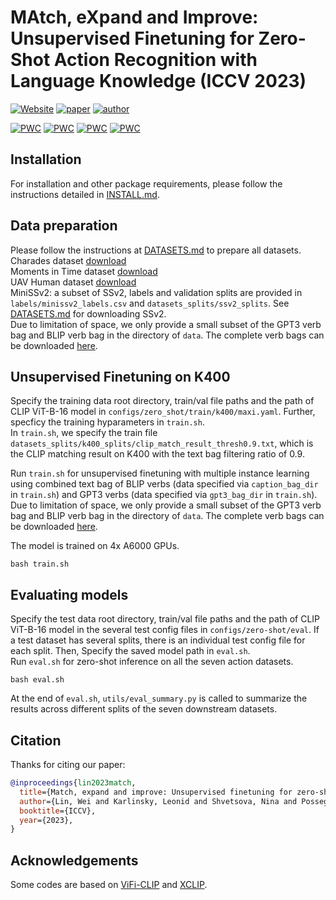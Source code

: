 # MAtch, eXpand and Improve: Unsupervised Finetuning for Zero-Shot Action Recognition with Language Knowledge (ICCV 2023)
[![Website](https://img.shields.io/badge/Project-Website-87CEEB)](https://wlin-at.github.io/maxi)
[![paper](https://img.shields.io/badge/arXiv-Paper-<COLOR>.svg)](https://arxiv.org/abs/2303.08914)
[![author](https://img.shields.io/badge/Author-Profile-f39f37?color=f39f37)](https://wlin-at.github.io/)

[![PWC](https://img.shields.io/endpoint.svg?url=https://paperswithcode.com/badge/match-expand-and-improve-unsupervised/zero-shot-action-recognition-on-kinetics)](https://paperswithcode.com/sota/zero-shot-action-recognition-on-kinetics?p=match-expand-and-improve-unsupervised)
[![PWC](https://img.shields.io/endpoint.svg?url=https://paperswithcode.com/badge/match-expand-and-improve-unsupervised/zero-shot-action-recognition-on-charades-1)](https://paperswithcode.com/sota/zero-shot-action-recognition-on-charades-1?p=match-expand-and-improve-unsupervised)
[![PWC](https://img.shields.io/endpoint.svg?url=https://paperswithcode.com/badge/match-expand-and-improve-unsupervised/zero-shot-action-recognition-on-hmdb51)](https://paperswithcode.com/sota/zero-shot-action-recognition-on-hmdb51?p=match-expand-and-improve-unsupervised)
[![PWC](https://img.shields.io/endpoint.svg?url=https://paperswithcode.com/badge/match-expand-and-improve-unsupervised/zero-shot-action-recognition-on-ucf101)](https://paperswithcode.com/sota/zero-shot-action-recognition-on-ucf101?p=match-expand-and-improve-unsupervised)


## Installation 
For installation and other package requirements, please follow the instructions detailed in [INSTALL.md](docs/INSTALL.md). 

## Data preparation
Please follow the instructions at [DATASETS.md](docs/DATASETS.md) to prepare all datasets.  
Charades dataset [download](https://prior.allenai.org/projects/charades)  
Moments in Time dataset [download](http://moments.csail.mit.edu/)  
UAV Human dataset [download](https://github.com/sutdcv/UAV-Human)  
MiniSSv2: a subset of SSv2, labels and validation splits are provided in `labels/minissv2_labels.csv` and `datasets_splits/ssv2_splits`. See [DATASETS.md](docs/DATASETS.md) for downloading SSv2.  
Due to limitation of space, we only provide a small subset of the GPT3 verb bag and BLIP verb bag in the directory of `data`. The complete verb bags can be downloaded [here](https://files.icg.tugraz.at/d/3b7204bf164044b3aa27/).  

## Unsupervised Finetuning on K400
Specify the training data root directory, train/val file paths and the path of CLIP ViT-B-16 model in `configs/zero_shot/train/k400/maxi.yaml`. Further, specficy the training hyparameters in `train.sh`.  
In `train.sh`, we specify the train file `datasets_splits/k400_splits/clip_match_result_thresh0.9.txt`, which is the CLIP matching result on K400 with the text bag filtering ratio of 0.9.   

Run `train.sh` for unsupervised finetuning with multiple instance learning using combined text bag of BLIP verbs (data specified via `caption_bag_dir` in `train.sh`) and GPT3 verbs (data specified via `gpt3_bag_dir` in `train.sh`). Due to limitation of space, we only provide a small subset of the GPT3 verb bag and BLIP verb bag in the directory of `data`. The complete verb bags can be downloaded [here](https://files.icg.tugraz.at/d/3b7204bf164044b3aa27/).  

The model is trained on 4x A6000 GPUs.  

```
bash train.sh
```

## Evaluating models
Specify the test data root directory, train/val file paths and the path of CLIP ViT-B-16 model in the several test config files in `configs/zero-shot/eval`. If a test dataset has several splits, there is an individual test config file for each split. Then, Specify the saved model path in `eval.sh`.  
Run `eval.sh` for zero-shot inference on all the seven action datasets. 

```
bash eval.sh
```
At the end of `eval.sh`, `utils/eval_summary.py` is called to summarize the results across different splits of the seven downstream datasets.   

## Citation
Thanks for citing our paper:
```bibtex
@inproceedings{lin2023match,
  title={Match, expand and improve: Unsupervised finetuning for zero-shot action recognition with language knowledge},
  author={Lin, Wei and Karlinsky, Leonid and Shvetsova, Nina and Possegger, Horst and Kozinski, Mateusz and Panda, Rameswar and Feris, Rogerio and Kuehne, Hilde and Bischof, Horst},
  booktitle={ICCV},
  year={2023},
}
```


## Acknowledgements
Some codes are based on [ViFi-CLIP](https://github.com/muzairkhattak/ViFi-CLIP) and [XCLIP](https://github.com/microsoft/VideoX/tree/master/X-CLIP). 
